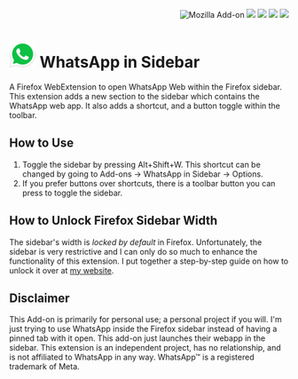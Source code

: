 <p align=right>
<img alt="Mozilla Add-on" src="https://img.shields.io/amo/v/{2b38cb05-9cff-44a7-b9f1-7cc575afab8a}">
<img src="https://img.shields.io/amo/rating/{2b38cb05-9cff-44a7-b9f1-7cc575afab8a}" />
<img src="https://img.shields.io/amo/dw/{2b38cb05-9cff-44a7-b9f1-7cc575afab8a}" />
<img src="https://img.shields.io/amo/users/{2b38cb05-9cff-44a7-b9f1-7cc575afab8a} " />
<img src="https://img.shields.io/github/license/datastring/firefox-whatsapp-in-sidebar" />
</p>

# ![icon](/icons/48x48.png) WhatsApp in Sidebar

A Firefox WebExtension to open WhatsApp Web within the Firefox sidebar. This extension adds a new section to the sidebar which contains the WhatsApp web app. It also adds a shortcut, and a button toggle within the toolbar.

## How to Use

1. Toggle the sidebar by pressing Alt+Shift+W. This shortcut can be changed by going to Add-ons -> WhatsApp in Sidebar -> Options.
2. If you prefer buttons over shortcuts, there is a toolbar button you can press to toggle the sidebar.

## How to Unlock Firefox Sidebar Width

The sidebar's width is *locked by default* in Firefox. Unfortunately, the sidebar is very restrictive and I can only do so much to enhance the functionality of this extension. I put together a step-by-step guide on how to unlock it over at [my website](https://forgetful.dev/guides/unlock-firefox-sidebar/).

## Disclaimer

This Add-on is primarily for personal use; a personal project if you will. I'm just trying to use WhatsApp inside the Firefox sidebar instead of having a pinned tab with it open. This add-on just launches their webapp in the sidebar. This extension is an independent project, has no relationship, and is not affiliated to WhatsApp in any way. WhatsApp™ is a registered trademark of Meta.
